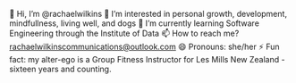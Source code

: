 👋 Hi, I’m @rachaelwilkins
👀 I’m interested in personal growth, development, mindfullness, living well, and dogs
🌱 I’m currently learning Software Engineering through the Institute of Data
📫 How to reach me? rachaelwilkinscommunications@outlook.com
😄 Pronouns: she/her
⚡ Fun fact: my alter-ego is a Group Fitness Instructor for Les Mills New Zealand - sixteen years and counting.

